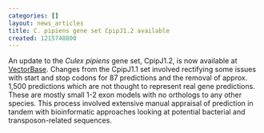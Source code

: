 ```yaml
---
categories: []
layout: news_articles
title: C. pipiens gene set CpipJ1.2 available
created: 1215748800
---
```

An update to the <i>Culex pipiens</i> gene set, CpipJ1.2, is now available at <a href="/organisms/culex-quinquefasciatus">VectorBase</a>. Changes from the CpipJ1.1 set involved rectifying some issues with start and stop codons for 87 predictions and the removal of approx. 1,500 predictions which are not thought to represent real gene predictions. These are mostly small 1-2 exon models with no orthologs to any other species. This process involved extensive manual appraisal of prediction in tandem with bioinformatic approaches looking at potential bacterial and transposon-related  sequences.
